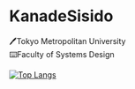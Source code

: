 # KanadeSisido
🖊️Tokyo Metropolitan University<br/>
⌨️Faculty of Systems Design<br/>

[![Top Langs](https://github-readme-stats.vercel.app/api/top-langs/?username=Kanadesisido&layout=compact&bg_color=0,677EFA,29BEBE&title_color=FFFFFF&text_color=4B4B4B)](https://github.com/KanadeSisido?tab=repositories)

<!---
KanadeSisido/KanadeSisido is a ✨ special ✨ repository because its `README.md` (this file) appears on your GitHub profile.
You can click the Preview link to take a look at your changes.
--->
